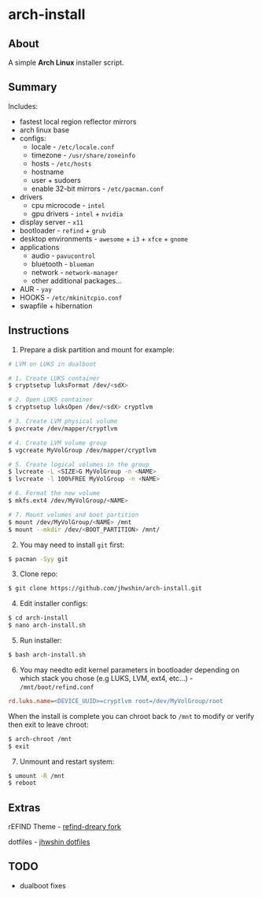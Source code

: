 # arch-install

## About

A simple __Arch Linux__ installer script.

## Summary

Includes:

 - fastest local region reflector mirrors
 - arch linux base
 - configs:
   - locale - `/etc/locale.conf`
   - timezone - `/usr/share/zoneinfo`
   - hosts - `/etc/hosts`
   - hostname
   - user + sudoers
   - enable 32-bit mirrors - `/etc/pacman.conf`
 - drivers
   - cpu microcode - `intel`
   - gpu drivers - `intel` + `nvidia`
 - display server - `x11`
 - bootloader - `refind` + `grub`
 - desktop environments - `awesome` + `i3` + `xfce` + `gnome`
 - applications
   - audio - `pavucontrol`
   - bluetooth - `blueman`
   - network - `network-manager`
   - other additional packages...
  - AUR - `yay`
  - HOOKS - `/etc/mkinitcpio.conf`
  - swapfile + hibernation


## Instructions

1. Prepare a disk partition and mount for example:

```bash
# LVM on LUKS in dualboot

# 1. Create LUKS container
$ cryptsetup luksFormat /dev/<sdX>

# 2. Open LUKS container
$ cryptsetup luksOpen /dev/<sdX> cryptlvm

# 3. Create LVM physical volume
$ pvcreate /dev/mapper/cryptlvm

# 4. Create LVM volume group
$ vgcreate MyVolGroup /dev/mapper/cryptlvm

# 5. Create logical volumes in the group
$ lvcreate -L <SIZE>G MyVolGroup -n <NAME>
$ lvcreate -l 100%FREE MyVolGroup -n <NAME>

# 6. Format the new volume
$ mkfs.ext4 /dev/MyVolGroup/<NAME>

# 7. Mount volumes and boot partition
$ mount /dev/MyVolGroup/<NAME> /mnt
$ mount --mkdir /dev/<BOOT_PARTITION> /mnt/
```

2. You may need to install `git` first:
```bash
$ pacman -Syy git
```

3. Clone repo:
```bash
$ git clone https://github.com/jhwshin/arch-install.git
```

4. Edit installer configs:
```bash
$ cd arch-install
$ nano arch-install.sh
```

5. Run installer:
```bash
$ bash arch-install.sh
```

6. You may needto edit kernel parameters in bootloader depending on which stack you chose (e.g LUKS, LVM, ext4, etc...) - `/mnt/boot/refind.conf`

```ini
rd.luks.name=<DEVICE_UUID>=cryptlvm root=/dev/MyVolGroup/root
```

When the install is complete you can chroot back to `/mnt` to modify or verify then exit to leave chroot:
```bash
$ arch-chroot /mnt
$ exit
```

7. Unmount and restart system:
```bash
$ umount -R /mnt
$ reboot
```

## Extras

rEFIND Theme - [refind-dreary fork](https://www.github.com/jhwshin/refind-dreary.git)

dotfiles - [jhwshin dotfiles](https://www.github.com/jhwshin/.dotfiles.git)

## TODO

 - dualboot fixes
